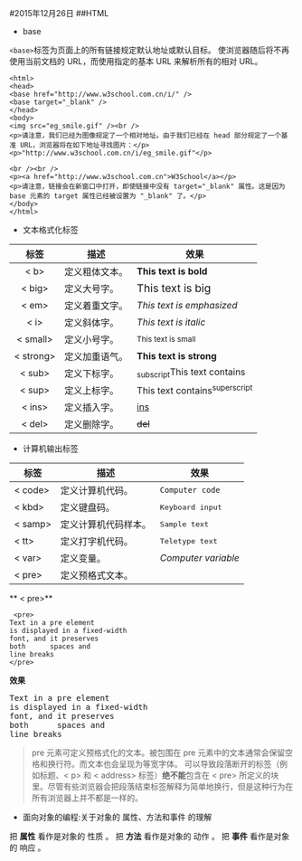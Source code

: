 #2015年12月26日
##HTML

 - base

`<base>`标签为页面上的所有链接规定默认地址或默认目标。
使浏览器随后将不再使用当前文档的 URL，而使用指定的基本 URL 来解析所有的相对 URL。

```html5
<html>
<head>
<base href="http://www.w3school.com.cn/i/" />
<base target="_blank" />
</head>
<body>
<img src="eg_smile.gif" /><br />
<p>请注意，我们已经为图像规定了一个相对地址。由于我们已经在 head 部分规定了一个基准 URL，浏览器将在如下地址寻找图片：</p>
<p>"http://www.w3school.com.cn/i/eg_smile.gif"</p>

<br /><br />
<p><a href="http://www.w3school.com.cn">W3School</a></p>
<p>请注意，链接会在新窗口中打开，即使链接中没有 target="_blank" 属性。这是因为 base 元素的 target 属性已经被设置为 "_blank" 了。</p>
</body>
</html>

```

 - 文本格式化标签

|标签|  描述|效果|
|:--:|--|--|
|< b>| 定义粗体文本。|<b>This text is bold</b>|
|< big>|   定义大号字。|<big>This text is big</big>|
|< em>|    定义着重文字。|<em>This text is emphasized</em>|
|< i>| 定义斜体字。|<i>This text is italic</i>|
|< small>| 定义小号字。|<small>This text is small</small>|
|< strong>|    定义加重语气。|<strong>This text is strong</strong>|
|< sub>  | 定义下标字。|<sub>subscript</sub>This text contains|
|< sup>  | 定义上标字。|This text contains<sup>superscript</sup>|
|< ins> |  定义插入字。|<ins>ins</ins>|
|< del>|   定义删除字。|<del>del</del>|

 - 计算机输出标签

|标签|  描述|效果|
|--|--|--|
|< code>|  定义计算机代码。|<code>Computer code</code>
|< kbd> |  定义键盘码。|<kbd>Keyboard input</kbd>
|< samp>|  定义计算机代码样本。|<samp>Sample text</samp>
|< tt>  |  定义打字机代码。|<tt>Teletype text</tt>
|< var> |  定义变量。|<var>Computer variable</var>
|< pre> |  定义预格式文本。||

** < pre>**
```html5
 <pre>
Text in a pre element
is displayed in a fixed-width
font, and it preserves
both      spaces and
line breaks
</pre>
```
**效果**

<pre>
Text in a pre element
is displayed in a fixed-width
font, and it preserves
both      spaces and
line breaks
</pre>

>pre 元素可定义预格式化的文本。被包围在 pre 元素中的文本通常会保留空格和换行符。而文本也会呈现为等宽字体。
可以导致段落断开的标签（例如标题、< p> 和 < address> 标签）**绝不能**包含在 < pre> 所定义的块里。尽管有些浏览器会把段落结束标签解释为简单地换行，但是这种行为在所有浏览器上并不都是一样的。

 - 面向对象的编程:关于对象的 属性、方法和事件 的理解

把 **属性** 看作是对象的 性质 。
把 **方法** 看作是对象的 动作 。
把 **事件** 看作是对象的 响应 。